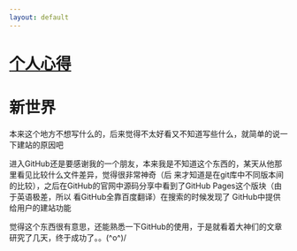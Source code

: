```yaml
---
layout: default
---
```

# [](#header-1) [个人心得](list)

# [](#header-1) 新世界
本来这个地方不想写什么的，后来觉得不太好看又不知道写些什么，就简单的说一下建站的原因吧

进入GitHub还是要感谢我的一个朋友，本来我是不知道这个东西的，某天从他那里看见比较什么文件差异，觉得很非常神奇（后
来才知道是在git库中不同版本间的比较），之后在GitHub的官网中源码分享中看到了GitHub Pages这个版块（由于英语极差，所以
看GitHub全靠百度翻译）在搜索的时候发现了 GitHub中提供给用户的建站功能

觉得这个东西很有意思，还能熟悉一下GitHub的使用，于是就看着大神们的文章研究了几天，终于成功了。。\(^o^)/
	
